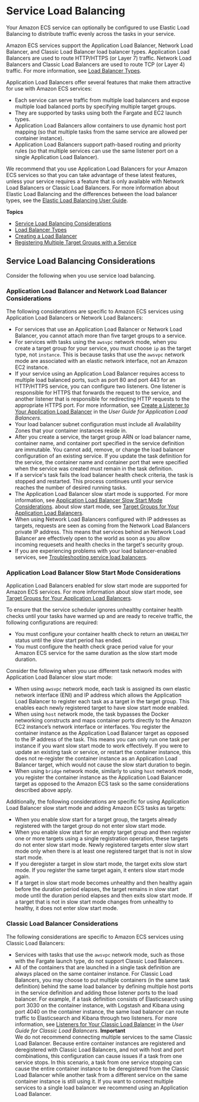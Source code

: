 # Service Load Balancing<a name="service-load-balancing"></a>

Your Amazon ECS service can optionally be configured to use Elastic Load Balancing to distribute traffic evenly across the tasks in your service\.

Amazon ECS services support the Application Load Balancer, Network Load Balancer, and Classic Load Balancer load balancer types\. Application Load Balancers are used to route HTTP/HTTPS \(or Layer 7\) traffic\. Network Load Balancers and Classic Load Balancers are used to route TCP \(or Layer 4\) traffic\. For more information, see [Load Balancer Types](load-balancer-types.md)\.

Application Load Balancers offer several features that make them attractive for use with Amazon ECS services:
+ Each service can serve traffic from multiple load balancers and expose multiple load balanced ports by specifying multiple target groups\.
+ They are supported by tasks using both the Fargate and EC2 launch types\.
+ Application Load Balancers allow containers to use dynamic host port mapping \(so that multiple tasks from the same service are allowed per container instance\)\.
+ Application Load Balancers support path\-based routing and priority rules \(so that multiple services can use the same listener port on a single Application Load Balancer\)\.

We recommend that you use Application Load Balancers for your Amazon ECS services so that you can take advantage of these latest features, unless your service requires a feature that is only available with Network Load Balancers or Classic Load Balancers\. For more information about Elastic Load Balancing and the differences between the load balancer types, see the [Elastic Load Balancing User Guide](https://docs.aws.amazon.com/elasticloadbalancing/latest/userguide/)\.

**Topics**
+ [Service Load Balancing Considerations](#load-balancing-considerations)
+ [Load Balancer Types](load-balancer-types.md)
+ [Creating a Load Balancer](create-load-balancer.md)
+ [Registering Multiple Target Groups with a Service](register-multiple-targetgroups.md)

## Service Load Balancing Considerations<a name="load-balancing-considerations"></a>

Consider the following when you use service load balancing\.

### Application Load Balancer and Network Load Balancer Considerations<a name="alb-considerations"></a>

The following considerations are specific to Amazon ECS services using Application Load Balancers or Network Load Balancers:
+ For services that use an Application Load Balancer or Network Load Balancer, you cannot attach more than five target groups to a service\.
+ For services with tasks using the `awsvpc` network mode, when you create a target group for your service, you must choose `ip` as the target type, not `instance`\. This is because tasks that use the `awsvpc` network mode are associated with an elastic network interface, not an Amazon EC2 instance\.
+ If your service using an Application Load Balancer requires access to multiple load balanced ports, such as port 80 and port 443 for an HTTP/HTTPS service, you can configure two listeners\. One listener is responsible for HTTPS that forwards the request to the service, and another listener that is responsible for redirecting HTTP requests to the appropriate HTTPS port\. For more information, see [Create a Listener to Your Application Load Balancer](https://docs.aws.amazon.com/elasticloadbalancing/latest/application/create-listener.html) in the *User Guide for Application Load Balancers*\.
+ Your load balancer subnet configuration must include all Availability Zones that your container instances reside in\.
+ After you create a service, the target group ARN or load balancer name, container name, and container port specified in the service definition are immutable\. You cannot add, remove, or change the load balancer configuration of an existing service\. If you update the task definition for the service, the container name and container port that were specified when the service was created must remain in the task definition\. 
+ If a service's task fails the load balancer health check criteria, the task is stopped and restarted\. This process continues until your service reaches the number of desired running tasks\.
+ The Application Load Balancer slow start mode is supported\. For more information, see [Application Load Balancer Slow Start Mode Considerations](#alb-slowstart-considerations)\. about slow start mode, see [Target Groups for Your Application Load Balancers](https://docs.aws.amazon.com/elasticloadbalancing/latest/application/load-balancer-target-groups.html)\.
+ When using Network Load Balancers configured with IP addresses as targets, requests are seen as coming from the Network Load Balancers private IP address\. This means that services behind an Network Load Balancer are effectively open to the world as soon as you allow incoming requesets and health checks in the target's security group\.
+ If you are experiencing problems with your load balancer\-enabled services, see [Troubleshooting service load balancers](troubleshoot-service-load-balancers.md)\.

### Application Load Balancer Slow Start Mode Considerations<a name="alb-slowstart-considerations"></a>

Application Load Balancers enabled for slow start mode are supported for Amazon ECS services\. For more information about slow start mode, see [Target Groups for Your Application Load Balancers](https://docs.aws.amazon.com/elasticloadbalancing/latest/application/load-balancer-target-groups.html)\.

To ensure that the service scheduler ignores unhealthy container health checks until your tasks have warmed up and are ready to receive traffic, the following configurations are required:
+ You must configure your container health check to return an `UNHEALTHY` status until the slow start period has ended\.
+ You must configure the health check grace period value for your Amazon ECS service for the same duration as the slow start mode duration\.

Consider the following when you use different task network modes with Application Load Balancer slow start mode:
+ When using `awsvpc` network mode, each task is assigned its own elastic network interface \(ENI\) and IP address which allows the Application Load Balancer to register each task as a target in the target group\. This enables each newly registered target to have slow start mode enabled\.
+ When using `host` network mode, the task bypasses the Docker networking constructs and maps container ports directly to the Amazon EC2 instance’s network interface or interfaces\. You register the container instance as the Application Load Balancer target as opposed to the IP address of the task\. This means you can only run one task per instance if you want slow start mode to work effectively\. If you were to update an existing task or service, or restart the container instance, this does not re\-register the container instance as an Application Load Balancer target, which would not cause the slow start duration to begin\.
+ When using `bridge` network mode, similarly to using `host` network mode, you register the container instance as the Application Load Balancer target as opposed to the Amazon ECS task so the same considerations described above apply\.

Additionally, the following considerations are specific for using Application Load Balancer slow start mode and adding Amazon ECS tasks as targets:
+ When you enable slow start for a target group, the targets already registered with the target group do not enter slow start mode\.
+ When you enable slow start for an empty target group and then register one or more targets using a single registration operation, these targets do not enter slow start mode\. Newly registered targets enter slow start mode only when there is at least one registered target that is not in slow start mode\.
+ If you deregister a target in slow start mode, the target exits slow start mode\. If you register the same target again, it enters slow start mode again\.
+ If a target in slow start mode becomes unhealthy and then healthy again before the duration period elapses, the target remains in slow start mode until the duration period elapses and then exits slow start mode\. If a target that is not in slow start mode changes from unhealthy to healthy, it does not enter slow start mode\.

### Classic Load Balancer Considerations<a name="clb-considerations"></a>

The following considerations are specific to Amazon ECS services using Classic Load Balancers:
+ Services with tasks that use the `awsvpc` network mode, such as those with the Fargate launch type, do not support Classic Load Balancers\.
+ All of the containers that are launched in a single task definition are always placed on the same container instance\. For Classic Load Balancers, you may choose to put multiple containers \(in the same task definition\) behind the same load balancer by defining multiple host ports in the service definition and adding those listener ports to the load balancer\. For example, if a task definition consists of Elasticsearch using port 3030 on the container instance, with Logstash and Kibana using port 4040 on the container instance, the same load balancer can route traffic to Elasticsearch and Kibana through two listeners\. For more information, see [Listeners for Your Classic Load Balancer](https://docs.aws.amazon.com/elasticloadbalancing/latest/classic/elb-listener-config.html) in the *User Guide for Classic Load Balancers*\.
**Important**  
We do not recommend connecting multiple services to the same Classic Load Balancer\. Because entire container instances are registered and deregistered with Classic Load Balancers, and not with host and port combinations, this configuration can cause issues if a task from one service stops\. In this scenario, a task from one service stopping can cause the entire container instance to be deregistered from the Classic Load Balancer while another task from a different service on the same container instance is still using it\. If you want to connect multiple services to a single load balancer we recommend using an Application Load Balancer\.